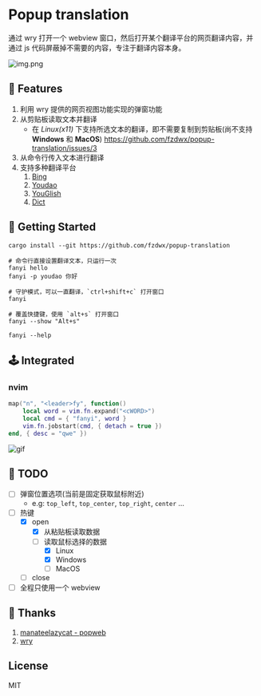# Popup translation

通过 wry 打开一个 webview 窗口，然后打开某个翻译平台的网页翻译内容，并通过 js 代码屏蔽掉不需要的内容，专注于翻译内容本身。

![img.png](.github/one.gif)

## 💫 Features

1. 利用 wry 提供的网页视图功能实现的弹窗功能
2. 从剪贴板读取文本并翻译
    - 在 *Linux(x11)* 下支持所选文本的翻译，即不需要复制到剪贴板(尚不支持 **Windows** 和 **MacOS**) https://github.com/fzdwx/popup-translation/issues/3
3. 从命令行传入文本进行翻译
4. 支持多种翻译平台
    1. [Bing](https://www.bing.com/)
    2. [Youdao](https://www.youdao.com/)
    3. [YouGlish](https://youglish.com/)
    4. [Dict](https://dict.cn/)

## 🚀 Getting Started

```shell
cargo install --git https://github.com/fzdwx/popup-translation

# 命令行直接设置翻译文本，只运行一次
fanyi hello
fanyi -p youdao 你好

# 守护模式，可以一直翻译，`ctrl+shift+c` 打开窗口
fanyi

# 覆盖快捷键，使用 `alt+s` 打开窗口
fanyi --show "Alt+s"

fanyi --help
```

## 🕹️ Integrated

### nvim

```lua
map("n", "<leader>fy", function()
    local word = vim.fn.expand("<cWORD>")
    local cmd = { "fanyi", word }
    vim.fn.jobstart(cmd, { detach = true })
end, { desc = "qwe" })
```

![gif](https://user-images.githubusercontent.com/65269574/218270052-0338693e-31fd-458b-ac03-f668b6ffd8d2.gif)

## 🦹 TODO

- [ ] 弹窗位置选项(当前是固定获取鼠标附近)
    - e.g: `top_left`, `top_center`, `top_right`, `center` ...
- [ ] 热键
    - [x] open
        - [x] 从粘贴板读取数据
        - [ ] 读取鼠标选择的数据
            - [x] Linux
            - [x] Windows
            - [ ] MacOS
    - [ ] close
- [ ] 全程只使用一个 webview

## 📖 Thanks

1. [manateelazycat - popweb](https://github.com/manateelazycat/popweb/blob/main/extension/dict/popweb-dict.el)
2. [wry](https://github.com/tauri-apps/wry)

## License

MIT
